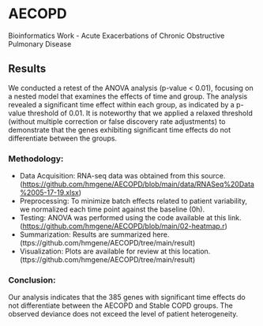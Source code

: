 # AECOPD
Bioinformatics Work - Acute Exacerbations of Chronic Obstructive Pulmonary Disease 

## Results
We conducted a retest of the ANOVA analysis (p-value < 0.01), focusing on a nested model that examines the effects of time and group. The analysis revealed a significant time effect within each group, as indicated by a p-value threshold of 0.01. It is noteworthy that we applied a relaxed threshold (without multiple correction or false discovery rate adjustments) to demonstrate that the genes exhibiting significant time effects do not differentiate between the groups.

### Methodology:
- Data Acquisition: RNA-seq data was obtained from this source. (https://github.com/hmgene/AECOPD/blob/main/data/RNASeq%20Data%2005-17-19.xlsx)
- Preprocessing: To minimize batch effects related to patient variability, we normalized each time point against the baseline (0h).
- Testing: ANOVA was performed using the code available at this link.(https://github.com/hmgene/AECOPD/blob/main/02-heatmap.r)
- Summarization: Results are summarized here. (ttps://github.com/hmgene/AECOPD/tree/main/result)
- Visualization: Plots are available for review at this location. (ttps://github.com/hmgene/AECOPD/tree/main/result)

### Conclusion:
Our analysis indicates that the 385 genes with significant time effects do not differentiate between the AECOPD and Stable COPD groups. The observed deviance does not exceed the level of patient heterogeneity.

